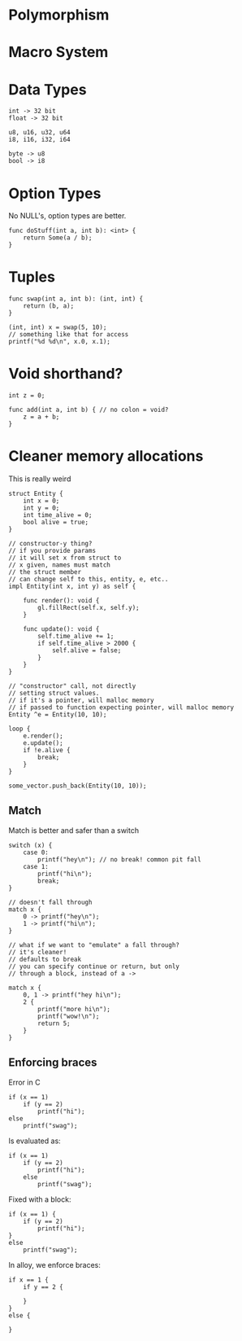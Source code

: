 # Polymorphism

# Macro System

# Data Types

	int -> 32 bit 
	float -> 32 bit

	u8, u16, u32, u64
	i8, i16, i32, i64

	byte -> u8
	bool -> i8

# Option Types
No NULL's, option types are better.

	func doStuff(int a, int b): <int> {
		return Some(a / b);
	}

# Tuples

	func swap(int a, int b): (int, int) {
		return (b, a);
	}

	(int, int) x = swap(5, 10);
	// something like that for access
	printf("%d %d\n", x.0, x.1);

# Void shorthand?

	int z = 0;

	func add(int a, int b) { // no colon = void?
		z = a + b;
	}

# Cleaner memory allocations
This is really weird

	struct Entity {
		int x = 0;
		int y = 0;
		int time_alive = 0;
		bool alive = true;
	}

	// constructor-y thing?
	// if you provide params
	// it will set x from struct to
	// x given, names must match
	// the struct member
	// can change self to this, entity, e, etc..
	impl Entity(int x, int y) as self {

		func render(): void {
			gl.fillRect(self.x, self.y);
		}

		func update(): void {
			self.time_alive += 1;
			if self.time_alive > 2000 {
				self.alive = false;
			}
		}
	}

	// "constructor" call, not directly
	// setting struct values.
	// if it's a pointer, will malloc memory
	// if passed to function expecting pointer, will malloc memory
	Entity ^e = Entity(10, 10);

	loop {
		e.render();
		e.update();
		if !e.alive {
			break;
		}
	}

	some_vector.push_back(Entity(10, 10));

## Match
Match is better and safer than a switch

	switch (x) {
		case 0:
			printf("hey\n"); // no break! common pit fall
		case 1:
			printf("hi\n");
			break;
	}

	// doesn't fall through
	match x {
		0 -> printf("hey\n");
		1 -> printf("hi\n");
	}

	// what if we want to "emulate" a fall through?
	// it's cleaner!
	// defaults to break
	// you can specify continue or return, but only
	// through a block, instead of a ->

	match x {
		0, 1 -> printf("hey hi\n");
		2 {
			printf("more hi\n");
			printf("wow!\n");
			return 5;
		}
	}

## Enforcing braces
Error in C

	if (x == 1)
		if (y == 2)
			printf("hi");
	else
		printf("swag");

Is evaluated as:

	if (x == 1)
		if (y == 2)
			printf("hi");
		else
			printf("swag");

Fixed with a block:

	if (x == 1) {
		if (y == 2)
			printf("hi");
	}
	else 
		printf("swag");

In alloy, we enforce braces:

	if x == 1 {
		if y == 2 {

		}
	}
	else {

	}
